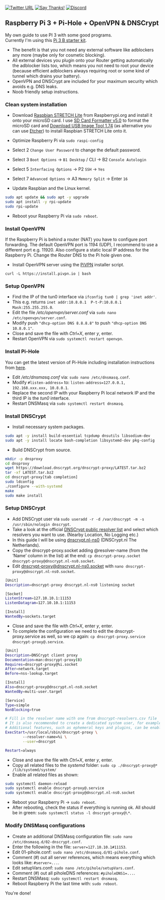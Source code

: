 [![Twitter URL](https://img.shields.io/twitter/url/https/twitter.com/fold_left.svg?style=social&label=Follow%20%40CHEF-KOCH)](https://twitter.com/FZeven)
[![Say Thanks!](https://img.shields.io/badge/Say%20Thanks-!-1EAEDB.svg)](https://saythanks.io/to/CHEF-KOCH)
[![Discord](https://discordapp.com/api/guilds/204394292519632897/widget.png)](https://discord.me/NVinside)

## Raspberry Pi 3 + Pi-Hole + OpenVPN & DNSCrypt

My own guide to use PI 3 with some good programs. <br />
Currently I'm using this [Pi 3 B starter kit](https://www.amazon.com/Raspberry-Essentials-Kit-board-Connectivity/dp/B01LWVVMUI/ref=sr_1_4?ie=UTF8&qid=1502666099&sr=8-4&keywords=raspberry+pi+3+starter+kit). <br />

* The benefit is that you not need any external software like adblockers any more (maybe only for cosmetic blocking).<br />
* All external devices you plugin onto your Router getting automatically the adblocker lists too, which means you not need to root your device (because efficient adblockers always requiring root or some kind of tunnel which drains your battery).<br />
* OpenVPN and DNSCrypt are included for your maximum security which avoids e.g. DNS leaks.
* Noob friendly setup instructions.


### Clean system installation

* Download [Raspbian STRETCH Lite](https://www.raspberrypi.org/downloads/raspbian/) from Raspberrypi.org and install it onto your microSD card. I use [SD Card Formatter v5.0](https://www.sdcard.org/downloads/formatter_4/) to format the microSD card and [Download USB Image Tool 1.74](http://www.alexpage.de/usb-image-tool/download/) (as alternative you can use [Etcher](https://etcher.io/)) to install Raspbian STRETCH Lite onto it.


* Optimize Raspberry Pi via `sudo raspi-config`
* Select 2 `Change User Password` to change the default password.
* Select 3 `Boot Options` -> `B1 Desktop` / CLI -> B2 `Console Autologin`
* Select 5 `Interfacing Options` -> P2 `SSH` -> `Yes`
* Select 7 `Advanced Options` -> A3 `Memory Split` -> Enter `16`
* Update Raspbian and the Linux kernel.

```bash
sudo apt update && sudo apt -y upgrade
sudo apt install -y rpi-update
sudo rpi-update
```

* Reboot your Raspberry Pi via `sudo reboot`.


### Install OpenVPN

If the Raspberry Pi is behind a router (NAT) you have to configure port forwarding. The default OpenVPN port is 1194 (UDP), I recommend to use a different port e.g. 11920. Also configure a static local IP address for the Raspberry Pi. Change the Router DNS to the Pi hole given one.

* Install OpenVPN server using the [PiVPN](http://www.pivpn.io/) installer script.

`curl -L https://install.pivpn.io | bash` <br />



### Setup OpenVPN

* Find the IP of the tun0 interface via `ifconfig tun0 | grep 'inet addr'`.
* This e.g. returns `inet addr:10.8.0.1  P-t-P:10.8.0.1  Mask:255.255.255.0`.
* Edit the file */etc/openvpn/server.conf* via `sudo nano /etc/openvpn/server.conf`.
* Modify push `"dhcp-option DNS 8.8.8.8"` to push `"dhcp-option DNS 10.8.0.1"`.
* Close and save the file with *Ctrl+X*, enter *y*, enter.
* Restart OpenVPN via `sudo systemctl restart openvpn`.



### Install Pi-Hole

You can get the latest version of Pi-Hole including installation instructions from [here](https://github.com/pi-hole/pi-hole).

* Edit */etc/dnsmasq.conf* via: `sudo nano /etc/dnsmasq.conf`.
* Modify `#listen-address=` to: `listen-address=127.0.0.1, 192.168.xxx.xxx, 10.8.0.1`.
* Replace the second IP with your Raspberry Pi local network IP and the third IP is the *tun0* interface.
* Restart DNSMasq via `sudo systemctl restart dnsmasq`.



### Install DNSCrypt

* Install necessary system packages.

```bash
sudo apt -y install build-essential tcpdump dnsutils libsodium-dev
sudo apt -y install locate bash-completion libsystemd-dev pkg-config
```

* Build DNSCrypt from source.

```bash
mkdir -p dnsproxy
cd dnsproxy
wget https://download.dnscrypt.org/dnscrypt-proxy/LATEST.tar.bz2
tar -xf LATEST.tar.bz2
cd dnscrypt-proxy[tab completion]
sudo ldconfig
./configure --with-systemd
make
sudo make install
```


### Setup DNSCrypt

* Add DNSCrypt user via `sudo useradd -r -d /var/dnscrypt -m -s /usr/sbin/nologin dnscrypt`.
* Take a look at the official [DNSCrypt public resolver list](https://dnscrypt.org/dnscrypt-resolvers.html) and select which resolvers you want to use. (Nearby Location, No Logging etc.)
* In this guide I will be using [dnscrypt.nl-ns0](https://dnscrypt.nl/) (DNSCrypt.nl The Netherlands).
* Copy the dnscrypt-proxy.socket adding @resolver-name (from the ‘Name’ column in the list) at the end: `cp dnscrypt-proxy.socket dnscrypt-proxy@dnscrypt.nl-ns0.socket`.
* Edit dnscrypt-proxy@dnscrypt.nl-ns0.socket with `nano dnscrypt-proxy@dnscrypt.nl-ns0.socket`.

```bash
[Unit]
Description=dnscrypt-proxy dnscrypt.nl-ns0 listening socket

[Socket]
ListenStream=127.10.10.1:11153
ListenDatagram=127.10.10.1:11153

[Install]
WantedBy=sockets.target
```

* Close and save the file with *Ctrl+X*, enter *y*, enter.
* To complete the configuration we need to edit the dnscrypt-proxy.service as well, so we cp again: `cp dnscrypt-proxy.service dnscrypt-proxy@.service`.

```bash
[Unit]
Description=DNSCrypt client proxy
Documentation=man:dnscrypt-proxy(8)
Requires=dnscrypt-proxy@%i.socket
After=network.target
Before=nss-lookup.target

[Install]
Also=dnscrypt-proxy@dnscrypt.nl-ns0.socket
WantedBy=multi-user.target

[Service]
Type=simple
NonBlocking=true

# Fill in the resolver name with one from dnscrypt-resolvers.csv file
# It is also recommended to create a dedicated system user, for example _dnscrypt
# Additional features, such as ephemeral keys and plugins, can be enabled here as well
ExecStart=/usr/local/sbin/dnscrypt-proxy \
        --resolver-name=%i \
        --user=dnscrypt

Restart=always
```

* Close and save the file with *Ctrl+X*, enter *y*, enter.
* Copy all related files to the *systemd* folder: `sudo cp ./dnscrypt-proxy@* /lib/systemd/system/`
* Enable all related files as shown:

```bash
sudo systemctl daemon-reload
sudo systemctl enable dnscrypt-proxy@.service
sudo systemctl enable dnscrypt-proxy@dnscrypt.nl-ns0.socket
```
* Reboot your Raspberry Pi -> `sudo reboot`.
* After rebooting, check the status if everything is running ok. All should be in green: `sudo systemctl status -l dnscrypt-proxy@\*`.


### Modify DNSMasq configurations

* Create an additional DNSMasq configuration file: `sudo nano /etc/dnsmasq.d/02-dnscrypt.conf`.
* Enter the following in the file: `server=127.10.10.1#11153`.
* Edit 01-pihole.conf: `sudo nano /etc/dnsmasq.d/01-pihole.conf`.
* Comment (#) out all server references, which means everything which looks like: `#server=...`.
* Edit setupVars.conf: `sudo nano /etc/pihole/setupVars.conf`.
* Comment (#) out all piholeDNS references: `#piholeDNS1=...`.
* Restart DNSMasq: `sudo systemctl restart dnsmasq`.
* Reboot Raspberry Pi the last time with: `sudo reboot`.


You're done! 

